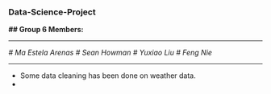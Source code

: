### Data-Science-Project
**## Group 6 Members:**

---

*# Ma Estela Arenas*
*# Sean Howman*
*# Yuxiao Liu*
*# Feng Nie*

---

- Some data cleaning has been done on weather data.
- 